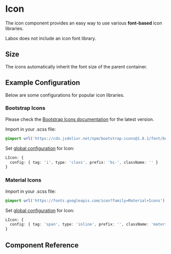 # Icon <Tag text="<LIcon>" />

The icon component provides an easy way to use various **font-based** icon libraries.

Labox does not include an icon font library.

<Snippet :code="example" />

## Size

The icons automatically inherit the font size of the parent container.

<Snippet :code="sizes" />

## Example Configuration

Below are some configurations for popular icon libraries.

### Bootstrap Icons

Please check the [Bootstrap Icons documentation](https://icons.getbootstrap.com/) for the latest version.

Import in your .scss file:

```scss
@import url('https://cdn.jsdelivr.net/npm/bootstrap-icons@1.8.1/font/bootstrap-icons.css');
```

Set [global configuration](/labox/configuration/global-configuration) for Icon:

```ts
LIcon: {
  config: { tag: 'i', type: 'class', prefix: 'bi-', className: '' }
}
```

### Material Icons

Import in your .scss file:

```scss
@import url('https://fonts.googleapis.com/icon?family=Material+Icons');
```

Set [global configuration](/labox/configuration/global-configuration) for Icon:

```ts
LIcon: {
  config: { tag: 'span', type: 'inline', prefix: '', className: 'material-icons' }
}
```

## Component Reference

<ComponentMeta src="icon" />

<script lang="ts" setup>
import {ref} from 'vue';

const example = `
<LIcon icon="box" />
`

const sizes = `
<div class="icon-display">
  <LIcon icon="box" />
  <LIcon style="font-size: 2rem" icon="box" />
  <LIcon style="font-size: 4rem" icon="box" />
</div>
`

</script>
